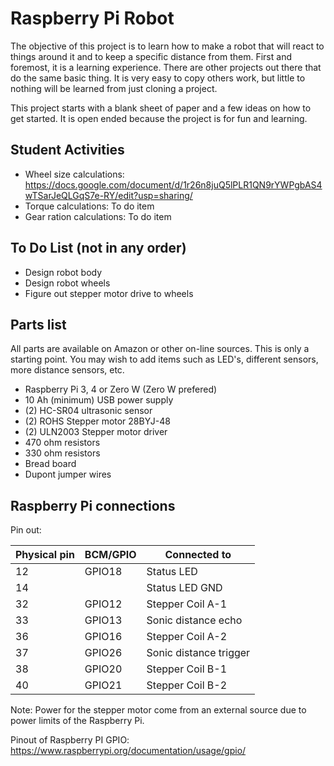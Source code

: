# Raspberry Pi Robot
The objective of this project is to learn how to make a robot that will react to things around it and to keep a specific distance from them.  First and foremost, it is a learning experience.  There are other projects out there that do the same basic thing.  It is very easy to copy others work, but little to nothing will be learned from just cloning a project.

This project starts with a blank sheet of paper and a few ideas on how to get started.  It is open ended because the project is for fun and learning.


## Student Activities
* Wheel size calculations:  <https://docs.google.com/document/d/1r26n8juQ5lPLR1QN9rYWPgbAS4wTSarJeQLGqS7e-RY/edit?usp=sharing/>
* Torque calculations:  To do item
* Gear ration calculations:  To do item

## To Do List (not in any order)
* Design robot body
* Design robot wheels
* Figure out stepper motor drive to wheels

## Parts list

All parts are available on Amazon or other on-line sources.  This is only a starting point.  You may wish to add items such as LED's, different sensors,  more distance sensors, etc.

*  Raspberry Pi 3, 4 or Zero W  (Zero W prefered)
*  10 Ah (minimum) USB power supply
*  (2) HC-SR04 ultrasonic sensor
*  (2) ROHS Stepper motor 28BYJ-48
*  (2) ULN2003 Stepper motor driver
*  470 ohm resistors
*  330 ohm resistors
*  Bread board
*  Dupont jumper wires 

## Raspberry Pi connections

Pin out:

| Physical pin | BCM/GPIO | Connected to                    |
|--------------|----------|---------------------------------|
| 12           | GPIO18   | Status LED                      |
| 14           |          | Status LED GND                  |
| 32           | GPIO12   | Stepper Coil A-1                |
| 33           | GPIO13   | Sonic distance echo             |
| 36           | GPIO16   | Stepper Coil A-2                |
| 37           | GPIO26   | Sonic distance trigger          |
| 38           | GPIO20   | Stepper Coil B-1                |
| 40           | GPIO21   | Stepper Coil B-2                |

Note: Power for the stepper motor come from an external source due to power limits of the Raspberry Pi.

Pinout of Raspberry PI GPIO:
<https://www.raspberrypi.org/documentation/usage/gpio/>


